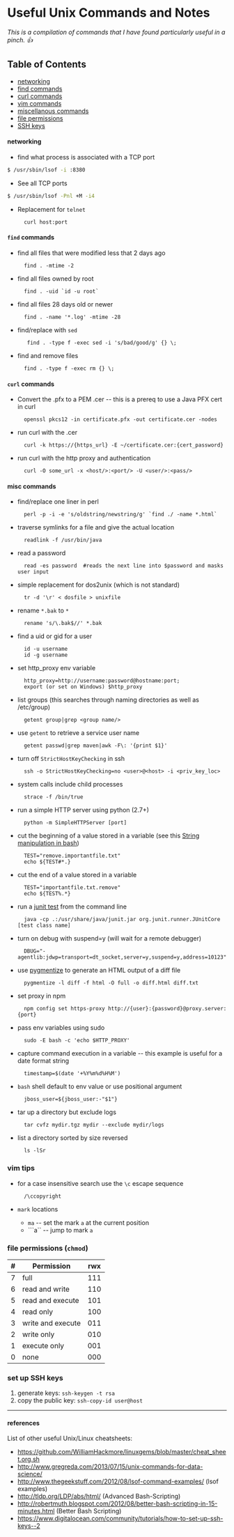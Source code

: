 Useful Unix Commands and Notes
==============================

_This is a compilation of commands that I have found particularly useful in a pinch. :+1:_

## Table of Contents

* [networking](#networking)  
* [find commands](#find-commands)  
* [curl commands](#curl-commands)  
* [vim commands](#vim-tips)
* [miscellanous commands](#misc-commands)  
* [file permissions](#file-permissions-chmod)  
* [SSH keys](#set-up-ssh-keys)

#### networking

* find what process is associated with a TCP port

```bash
$ /usr/sbin/lsof -i :8380
```
		
* See all TCP ports

```bash
$ /usr/sbin/lsof -Pnl +M -i4
```

* Replacement for `telnet`
	
		curl host:port
		
#### `find` commands		

* find all files that were modified less that 2 days ago
 
		find . -mtime -2

* find all files owned by root

		find . -uid `id -u root`
	
* find all files 28 days old or newer

		find . -name '*.log' -mtime -28
		
* find/replace with `sed`

		 find . -type f -exec sed -i 's/bad/good/g' {} \;
    
* find and remove files

		find . -type f -exec rm {} \;
		
#### `curl` commands

* Convert the .pfx to a PEM .cer -- this is a prereq to use a Java PFX cert in curl

		openssl pkcs12 -in certificate.pfx -out certificate.cer -nodes

* run curl with the .cer

		curl -k https://{https_url} -E ~/certificate.cer:{cert_password}
	
* run curl with the http proxy and authentication

		curl -O some_url -x <host/>:<port/> -U <user/>:<pass/>


#### misc commands		

* find/replace one liner in perl

		perl -p -i -e 's/oldstring/newstring/g' `find ./ -name *.html`

* traverse symlinks for a file and give the actual location
 
		readlink -f /usr/bin/java

	
* read a password

		read -es password  #reads the next line into $password and masks user input
	
* simple replacement for dos2unix (which is not standard)

		tr -d '\r' < dosfile > unixfile
		
* rename `*.bak` to `*`

		rename 's/\.bak$//' *.bak	
	
* find a uid or gid for a user

		id -u username
		id -g username

* set http_proxy env variable

		http_proxy=http://username:password@hostname:port;
		export (or set on Windows) $http_proxy		
		
		
* list groups (this searches through naming directories as well as /etc/group)
		
		getent group|grep <group name/>

* use `getent` to retrieve a service user name

		getent passwd|grep maven|awk -F\: '{print $1}'
		
* turn off `StrictHostKeyChecking` in ssh

		ssh -o StrictHostKeyChecking=no <user>@<host> -i <priv_key_loc> 

* system calls include child processes

		strace -f /bin/true		
		
* run a simple HTTP server using python (2.7+)

		python -m SimpleHTTPServer [port]
		
* cut the beginning of a value stored in a variable (see this [String manipulation in bash](http://tldp.org/LDP/abs/html/string-manipulation.html))

		TEST="remove.importantfile.txt"
		echo ${TEST#*.}
		
* cut the end of a value stored in a variable

		TEST="importantfile.txt.remove"
		echo ${TEST%.*}
	
* run a [junit test](https://github.com/junit-team/junit/wiki/Getting-started) from the command line 

		java -cp .:/usr/share/java/junit.jar org.junit.runner.JUnitCore [test class name]

* turn on debug with suspend=y (will wait for a remote debugger)

		DBUG="-agentlib:jdwp=transport=dt_socket,server=y,suspend=y,address=10123"
		
* use [pygmentize](http://pygments.org/docs/cmdline/) to generate an HTML output of a diff file

		pygmentize -l diff -f html -O full -o diff.html diff.txt
		
* set proxy in npm

		npm config set https-proxy http://{user}:{password}@proxy.server:{port}
		
* pass env variables using sudo

		sudo -E bash -c 'echo $HTTP_PROXY'	
		
* capture command execution in a variable -- this example is useful for a date format string

		timestamp=$(date '+%Y%m%d%H%M')
		
* `bash` shell default to env value or use positional argument

		jboss_user=${jboss_user:-"$1"}
		
* tar up a directory but exclude logs

		tar cvfz mydir.tgz mydir --exclude mydir/logs
		
* list a directory sorted by size reversed

		ls -lSr
		

### vim tips

* for a case insensitive search use the `\c` escape sequence

		/\ccopyright

* `mark` locations

 	+ `ma` -- set the mark `a` at the current position
 	+ ```a`` -- jump to mark `a`
		
### file permissions (`chmod`)


|  #  | Permission        | rwx |
| --- | ----------------- | --- |
| 7   | full              | 111 |
| 6   | read and write    | 110 |
| 5   | read and execute  | 101 |
| 4   | read only         | 100 |
| 3   | write and execute | 011 |
| 2   | write only        | 010 |
| 1   | execute only      | 001 |
| 0   | none              | 000 |

### set up SSH keys

1. generate keys: `ssh-keygen -t rsa`
2. copy the public key: `ssh-copy-id user@host`


-----

#### references

List of other useful Unix/Linux cheatsheets:

* https://github.com/WilliamHackmore/linuxgems/blob/master/cheat_sheet.org.sh
* http://www.gregreda.com/2013/07/15/unix-commands-for-data-science/
* http://www.thegeekstuff.com/2012/08/lsof-command-examples/ (lsof examples)
* http://tldp.org/LDP/abs/html/ (Advanced Bash-Scripting)
* http://robertmuth.blogspot.com/2012/08/better-bash-scripting-in-15-minutes.html (Better Bash Scripting)
* https://www.digitalocean.com/community/tutorials/how-to-set-up-ssh-keys--2
